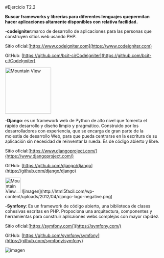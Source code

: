 #Ejercicio T2.2

**Buscar frameworks y librerías para diferentes lenguajes quepermitan hacer aplicaciones altamente disponibles con relativa facilidad.**


-**codeigniter**:marco de desarrollo de aplicaciones para las personas que construyen sitios web usando PHP.

Sitio oficial:[https://www.codeigniter.com](https://www.codeigniter.com)

GitHub: [https://github.com/bcit-ci/CodeIgniter](https://github.com/bcit-ci/CodeIgniter) 

<img src="http://www.jlaya.com/wp-content/uploads/code.png" alt="Mountain View" style="width:150;height:150;">


-**Django**: es un framework web de Python de alto nivel que fomenta el rápido desarrollo y diseño limpio y pragmático. Construido por los desarrolladores con experiencia, que se encarga de gran parte de la molestia de desarrollo Web, para que pueda centrarse en la escritura de su aplicación sin necesidad de reinventar la rueda. Es de código abierto y libre.

Sitio oficial:[https://www.djangoproject.com/](https://www.djangoproject.com/)

GitHub: [https://github.com/django/django](https://github.com/django/django) 

<img src="http://html5facil.com/wp-content/uploads/2012/04/django-logo-negative.png" alt="Mountain View" style="width:50;height:50;">
![imagen](http://html5facil.com/wp-content/uploads/2012/04/django-logo-negative.png)


-**Symfony**: Es un framework de código abierto, una biblioteca de clases cohesivas escritas en PHP. Propociona una arquitectura, componentes y herramientas para construir aplicaiones webs complejas con mayor rapidez.

Sitio oficial:[https://symfony.com/](https://symfony.com/)

GitHub: [https://github.com/symfony/symfony](https://github.com/symfony/symfony) 

![imagen](http://symfony.com/logos/symfony_black_03.png?v=4)
